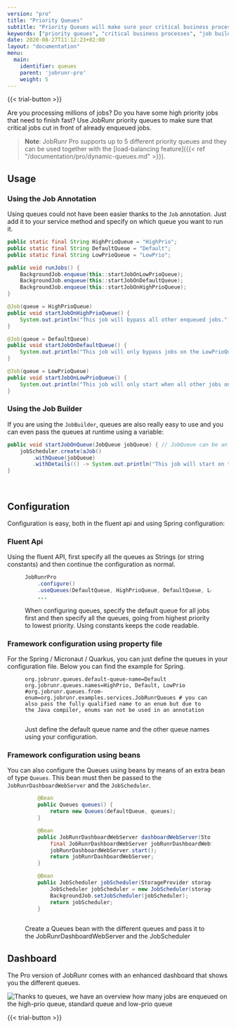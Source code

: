 ```yaml
---
version: "pro"
title: "Priority Queues"
subtitle: "Priority Queues will make sure your critical business processes finish on-time."
keywords: ["priority queues", "critical business processes", "job builder", "fluent api", "framework configuration", "property file", "beans", "priority queue java", "java priority queue example"]
date: 2020-08-27T11:12:23+02:00
layout: "documentation"
menu: 
  main: 
    identifier: queues
    parent: 'jobrunr-pro'
    weight: 5
---
```

{{< trial-button >}}

Are you processing millions of jobs? Do you have some high priority jobs that need to finish fast? Use JobRunr priority queues to make sure that critical jobs cut in front of already enqueued jobs.

> **Note**: JobRunr Pro supports up to 5 different priority queues and they can be used together with the [load-balancing feature]({{< ref "/documentation/pro/dynamic-queues.md" >}}).

## Usage
### Using the Job Annotation
Using queues could not have been easier thanks to the `Job` annotation. Just add it to your service method and specify on which queue you want to run it.

```java
public static final String HighPrioQueue = "HighPrio";
public static final String DefaultQueue = "Default";
public static final String LowPrioQueue = "LowPrio";

public void runJobs() {
    BackgroundJob.enqueue(this::startJobOnLowPrioQueue);
    BackgroundJob.enqueue(this::startJobOnDefaultQueue);
    BackgroundJob.enqueue(this::startJobOnHighPrioQueue);
}

@Job(queue = HighPrioQueue)
public void startJobOnHighPrioQueue() {
    System.out.println("This job will bypass all other enqueued jobs.");
}

@Job(queue = DefaultQueue)
public void startJobOnDefaultQueue() {
    System.out.println("This job will only bypass jobs on the LowPrioQueue");
}

@Job(queue = LowPrioQueue)
public void startJobOnLowPrioQueue() {
    System.out.println("This job will only start when all other jobs on the HighPrioQueue and DefaultQueue are finished.");
}

```


### Using the Job Builder
If you are using the `JobBuilder`, queues are also really easy to use and you can even pass the queues at runtime using a variable:

```java
public void startJobOnQueue(JobQueue jobQueue) { // JobQueue can be an enum value
    jobScheduler.create(aJob()
        .withQueue(jobQueue)
        .withDetails(() -> System.out.println("This job will start on the given queue"));
}
```

<br/>

## Configuration
Configuration is easy, both in the fluent api and using Spring configuration:

### Fluent Api
Using the fluent API, first specify all the queues as Strings (or string constants) and then continue the configuration as normal.

<figure>

```java
JobRunrPro
    .configure()
    .useQueues(DefaultQueue, HighPrioQueue, DefaultQueue, LowPrioQueue)
    ...
```
<figcaption>When configuring queues, specify the default queue for all jobs first and then specify all the queues, going from highest priority to lowest priority. Using constants keeps the code readable.</figcaption>
</figure>

### Framework configuration using property file
For the Spring / Micronaut / Quarkus, you can just define the queues in your configuration file. Below you can find the example for Spring.

<figure>

```
org.jobrunr.queues.default-queue-name=Default
org.jobrunr.queues.names=HighPrio, Default, LowPrio
#org.jobrunr.queues.from-enum=org.jobrunr.examples.services.JobRunrQueues # you can also pass the fully qualified name to an enum but due to the Java compiler, enums van not be used in an annotation
  
```
<figcaption>Just define the default queue name and the other queue names using your configuration.</figcaption>
</figure>



### Framework configuration using beans
You can also configure the Queues using beans by means of an extra bean of type `Queues`. This bean must then be passed to the `JobRunrDashboardWebServer` and the `JobScheduler`.

<figure>

```java
    @Bean
    public Queues queues() {
        return new Queues(defaultQueue, queues);
    }

    @Bean
    public JobRunrDashboardWebServer dashboardWebServer(StorageProvider storageProvider, JsonMapper jsonMapper, Queues queues) {
        final JobRunrDashboardWebServer jobRunrDashboardWebServer = new JobRunrDashboardWebServer(storageProvider, jsonMapper, queues);
        jobRunrDashboardWebServer.start();
        return jobRunrDashboardWebServer;
    }

    @Bean
    public JobScheduler jobScheduler(StorageProvider storageProvider, Queues queues) {
        JobScheduler jobScheduler = new JobScheduler(storageProvider, queues);
        BackgroundJob.setJobScheduler(jobScheduler);
        return jobScheduler;
    }
  
```
<figcaption>Create a Queues bean with the different queues and pass it to the JobRunrDashboardWebServer and the JobScheduler</figcaption>
</figure>



## Dashboard

The Pro version of JobRunr comes with an enhanced dashboard that shows you the different queues.

![](/documentation/jobrunr-pro-enqueued.webp "Thanks to queues, we have an overview how many jobs are enqueued on the high-prio queue, standard queue and low-prio queue")

{{< trial-button >}}